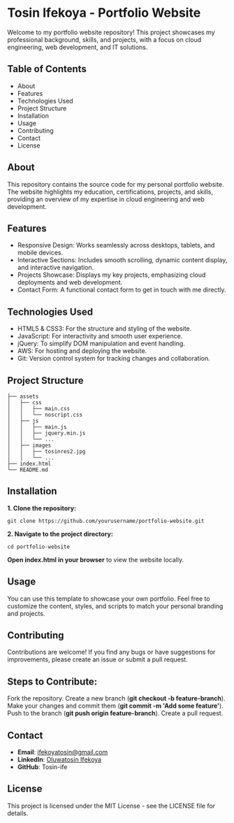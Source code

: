 # **Tosin Ifekoya - Portfolio Website**
Welcome to my portfolio website repository! This project showcases my professional background, skills, and projects, with a focus on cloud engineering, web development, and IT solutions.

## **Table of Contents**
* About
* Features
* Technologies Used
* Project Structure
* Installation
* Usage
* Contributing
* Contact
* License

## **About**

This repository contains the source code for my personal portfolio website. The website highlights my education, certifications, projects, and skills, providing an overview of my expertise in cloud engineering and web development.

## **Features**
* Responsive Design: Works seamlessly across desktops, tablets, and mobile devices.
* Interactive Sections: Includes smooth scrolling, dynamic content display, and interactive navigation.
* Projects Showcase: Displays my key projects, emphasizing cloud deployments and web development.
* Contact Form: A functional contact form to get in touch with me directly.

## **Technologies Used**
* HTML5 & CSS3: For the structure and styling of the website.
* JavaScript: For interactivity and smooth user experience.
* jQuery: To simplify DOM manipulation and event handling.
* AWS: For hosting and deploying the website.
* Git: Version control system for tracking changes and collaboration.

## **Project Structure**
```
├── assets
│   ├── css
│   │   ├── main.css
│   │   └── noscript.css
│   ├── js
│   │   ├── main.js
│   │   ├── jquery.min.js
│   │   └── ...
│   ├── images
│   │   ├── tosinres2.jpg
│   │   └── ...
├── index.html
└── README.md
```

## **Installation**
**1. Clone the repository:**
```
git clone https://github.com/yourusername/portfolio-website.git
```
**2.  Navigate to the project directory:**
```
cd portfolio-website
```
**Open index.html in your browser** to view the website locally.

## Usage
You can use this template to showcase your own portfolio. Feel free to customize the content, styles, and scripts to match your personal branding and projects.

## Contributing
Contributions are welcome! If you find any bugs or have suggestions for improvements, please create an issue or submit a pull request.

## Steps to Contribute:
Fork the repository.
Create a new branch (**git checkout -b feature-branch**).
Make your changes and commit them (**git commit -m 'Add some feature'**).
Push to the branch (**git push origin feature-branch**).
Create a pull request.

## Contact

* **Email**: ifekoyatosin@gmail.com
* **LinkedIn**: [Oluwatosin Ifekoya](https://www.linkedin.com/in/oluwatosin-ifekoya-a4b8062a5)
* **GitHub**: Tosin-ife

## License
This project is licensed under the MIT License - see the LICENSE file for details.
